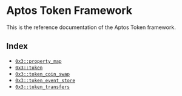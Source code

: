 
<a name="@Aptos_Token_Framework_0"></a>

# Aptos Token Framework


This is the reference documentation of the Aptos Token framework.


<a name="@Index_1"></a>

## Index


-  [`0x3::property_map`](property_map.md#0x3_property_map)
-  [`0x3::token`](token.md#0x3_token)
-  [`0x3::token_coin_swap`](token_coin_swap.md#0x3_token_coin_swap)
-  [`0x3::token_event_store`](token_event_store.md#0x3_token_event_store)
-  [`0x3::token_transfers`](token_transfers.md#0x3_token_transfers)


[move-book]: https://aptos.dev/guides/move-guides/book/SUMMARY
